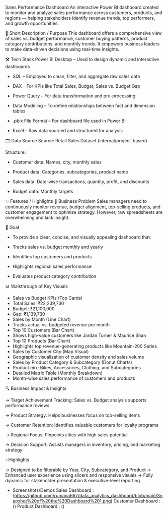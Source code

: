 Sales Performance Dashboard
An interactive Power BI dashboard created to monitor and analyze sales performance across customers, products, and regions — helping stakeholders identify revenue trends, top performers, and growth opportunities.

📌 Short Description / Purpose
This dashboard offers a comprehensive view of sales vs. budget performance, customer buying patterns, product category contributions, and monthly trends. It empowers business leaders to make data-driven decisions using real-time insights.

🛠 Tech Stack
Power BI Desktop – Used to design dynamic and interactive dashboards

* SQL – Employed to clean, filter, and aggregate raw sales data

* DAX – For KPIs like Total Sales, Budget, Sales vs. Budget Gap

* Power Query – For data transformation and pre-processing

* Data Modeling – To define relationships between fact and dimension tables

* .pbix File Format – For dashboard file used in Power BI

* Excel – Raw data sourced and structured for analysis

🗂️ Data Source
Source: Retail Sales Dataset (internal/project-based)

Structure:

* Customer data: Names, city, monthly sales

* Product data: Categories, subcategories, product name

* Sales data: Date-wise transactions, quantity, profit, and discounts

* Budget data: Monthly targets

✨ Features / Highlights
💼 Business Problem
Sales managers need to continuously monitor revenue, budget alignment, top-selling products, and customer engagement to optimize strategy. However, raw spreadsheets are overwhelming and lack insight.

🎯 Goal

* To provide a clear, concise, and visually appealing dashboard that:

* Tracks sales vs. budget monthly and yearly

* Identifies top customers and products

* Highlights regional sales performance

* Evaluates product category contribution

📊 Walkthrough of Key Visuals

* Sales vs Budget KPIs (Top Cards)
* Total Sales: ₹22,239,730
* Budget: ₹21,100,000
* Gap: ₹1,139,730
* Sales by Month (Line Chart)
* Tracks actual vs. budgeted revenue per month
* Top 10 Customers (Bar Chart)
* Shows high-value customers like Jordan Turner & Maurice Shan
* Top 10 Products (Bar Chart)
* Highlights top revenue-generating products like Mountain-200 Series
* Sales by Customer City (Map Visual)
* Geographic visualization of customer density and sales volume
* Sales by Product Category & Subcategory (Donut Charts)
* Product mix: Bikes, Accessories, Clothing, and Subcategories
* Detailed Matrix Table (Monthly Breakdown)
* Month-wise sales performance of customers and products

🔍 Business Impact & Insights

-> Target Achievement Tracking: Sales vs. Budget analysis supports performance reviews

-> Product Strategy: Helps businesses focus on top-selling items

-> Customer Retention: Identifies valuable customers for loyalty programs

-> Regional Focus: Pinpoints cities with high sales potential

-> Decision Support: Assists managers in inventory, pricing, and marketing strategy

💡Highlights

-> Designed to be filterable by Year, City, Subcategory, and Product
-> Enhanced user experience using slicers and responsive visuals
-> Fully dynamic for stakeholder presentation & executive-level reporting

* Screenshots/Demos
Sales Dashboard : (https://github.com/rumana667/data_analytics_dashboard/blob/main/Snapshot%20of%20the%20Dashboard%201.png)
Customer Dashboard : ()
Product Dashboard : ()
